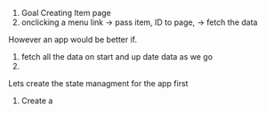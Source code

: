 1. Goal Creating Item page
1. onclicking a menu link
   -> pass item, ID to page,
   -> fetch the data

However an app would be better if.

1. fetch all the data on start and up date data as we go
2.


Lets create the state managment for the app first
1. Create a